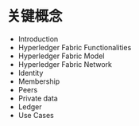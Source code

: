 # 关键概念

- Introduction
- Hyperledger Fabric Functionalities
- Hyperledger Fabric Model
- Hyperledger Fabric Network
- Identity
- Membership
- Peers
- Private data
- Ledger
- Use Cases